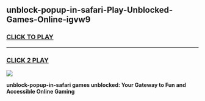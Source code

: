 
## unblock-popup-in-safari-Play-Unblocked-Games-Online-igvw9
<h3>
<a href="https://premium76.site?title=unblock-popup-in-safari&ref=25A">CLICK TO PLAY</a></h3>
<hr>

<h3>
<a href="https://premium76.site?title=unblock-popup-in-safari&ref=25A">CLICK 2 PLAY</a>
  
</h3>

<a href="https://premium76.site?title=unblock-popup-in-safari&ref=25A"><img src="https://clearcache.store/games.png"></a>


**unblock-popup-in-safari games unblocked: Your Gateway to Fun and Accessible Online Gaming**

